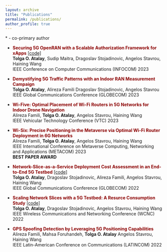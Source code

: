 ```yaml
---
layout: archive
title: "Publications"
permalink: /publications/
author_profile: true
---
```

 \* - co-primary author


- <span style="color: #8B0000;">**Securing 5G OpenRAN with a Scalable Authorization Framework for xApps** </span> [\[code\]](https://github.com/tolgaoa/xrfoauth) <br>
	**Tolga O. Atalay**, Sudip Maitra, Dragoslav Stojadinovic, Angelos Stavrou, Haining Wang <br>
	IEEE Conference on Computer Communications (INFOCOM) 2023

- <span style="color: #8B0000;">**Demystifying 5G Traffic Patterns with an Indoor RAN Measurement Campaign** </span><br>
	**Tolga O. Atalay**, Alireza Famili Dragoslav Stojadinovic, Angelos Stavrou <br>
	IEEE Global Communications Conference (GLOBECOM) 2023

- <span style="color: #8B0000;">**Wi-Five: Optimal Placement of Wi-Fi Routers in 5G Networks for Indoor Drone Navigation**</span><br>
	Alireza Famili, **Tolga O. Atalay**, Angelos Stavrou, Haining Wang <br>
	IEEE Vehicular Technology Conference (VTC) 2023

- <span style="color: #8B0000;">**Wi-Six: Precise Positioning in the Metaverse via Optimal Wi-Fi Router Deployment in 6G Networks**</span><br>
	Alireza Famili, **Tolga O. Atalay**, Angelos Stavrou, Haining Wang <br>
	IEEE International Conference on Metaverse Computing, Networking and Applications (METACOM) 2023 <br>
	**BEST PAPER AWARD**

- <span style="color: #8B0000;">**Network-Slice-as-a-Service Deployment Cost Assessment in an End-to-End 5G Testbed** [\[code\]](https://github.com/tolgaoa/devdep5g) </span><br>
	**Tolga O. Atalay**, Dragoslav Stojadinovic, Alireza Famili, Angelos Stavrou, Haining Wang <br>
	IEEE Global Communications Conference (GLOBECOM) 2022

- <span style="color: #8B0000;">**Scaling Network Slices with a 5G Testbed: A Resurce Consumption Study** [\[code\]](https://github.com/tolgaoa/devdep5g) </span><br>
	**Tolga O. Atalay**, Dragoslav Stojadinovic, Angelos Stavrou, Haining Wang <br>
	IEEE Wireless Communications and Networking Conference (WCNC) 2022

- <span style="color: #8B0000;">**GPS Spoofing Detection by Leveraging 5G Positioning Capabilities**</span><br>
	Alireza Famili, Mahsa Foruhandeh, **Tolga O. Atalay** Angelos Stavrou, Haining Wang <br>
	IEEE Latin-American Conference on Communications (LATINCOM) 2022




